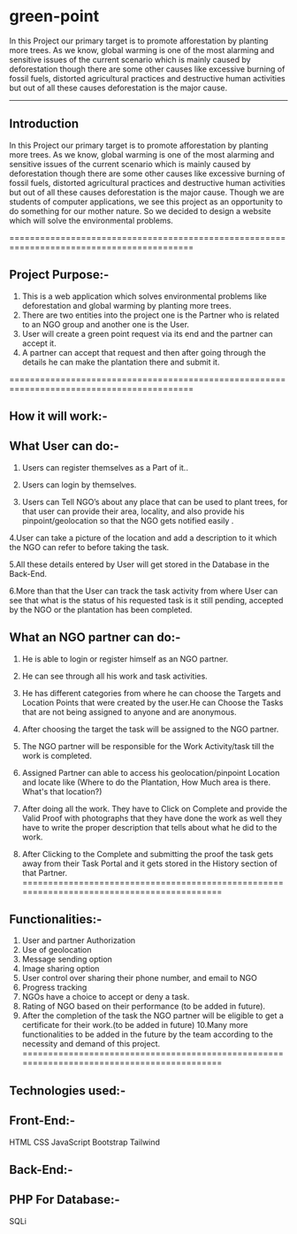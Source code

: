 # green-point
In this Project our primary target is to promote afforestation by planting more trees. As we know, global warming is one of the most alarming and sensitive issues of the current scenario which is mainly caused by deforestation though there are some other causes like excessive burning of fossil fuels, distorted agricultural practices and destructive human activities but out of all these causes deforestation is the major cause.

---------------------------------------------

Introduction
---------------
In this Project our primary target is to promote afforestation by planting more trees. As we
know, global warming is one of the most alarming and sensitive issues of the current
scenario which is mainly caused by deforestation though there are some other causes like
excessive burning of fossil fuels, distorted agricultural practices and destructive human
activities but out of all these causes deforestation is the major cause.
Though we are students of computer applications, we see this project as an opportunity to
do something for our mother nature. So we decided to design a website which will solve
the environmental problems.

==========================================================================================

Project Purpose:-
---------------

1. This is a web application which solves environmental problems like deforestation and
global warming by planting more trees.
2. There are two entities into the project one is the Partner who is related to an NGO group
and another one is the User.
3. User will create a green point request via its end and the partner can accept it.
4. A partner can accept that request and then after going through the details he can make
the plantation there and submit it.

==========================================================================================

How it will work:-
----------------


What User can do:-
----------------

1. Users can register themselves as a Part of it..

2. Users can login by themselves.

3. Users can Tell NGO’s about any place that can be used to plant trees, for that user can
provide their area, locality, and also provide his pinpoint/geolocation so that the NGO gets
notified easily .

4.User can take a picture of the location and add a description to it which the NGO can
refer to before taking the task.

5.All these details entered by User will get stored in the Database in the Back-End.

6.More than that the User can track the task activity from where User can see that what is
the status of his requested task is it still pending, accepted by the NGO or the plantation
has been completed.


What an NGO partner can do:-
--------------------------

1. He is able to login or register himself as an NGO partner.

2. He can see through all his work and task activities.

3. He has different categories from where he can choose the Targets and Location Points
that were created by the user.He can Choose the Tasks that are not being assigned to
anyone and are anonymous.

4. After choosing the target the task will be assigned to the NGO partner.

5. The NGO partner will be responsible for the Work Activity/task till the work is completed.

6. Assigned Partner can able to access his geolocation/pinpoint Location and locate like
(Where to do the Plantation, How Much area is there. What's that location?)

7. After doing all the work. They have to Click on Complete and provide the Valid Proof with
photographs that they have done the work as well they have to write the proper
description that tells about what he did to the work.

8. After Clicking to the Complete and submitting the proof the task gets away from their
Task Portal and it gets stored in the History section of that Partner.
==========================================================================================

Functionalities:-
---------------

1. User and partner Authorization
2. Use of geolocation
3. Message sending option
4. Image sharing option
5. User control over sharing their phone number, and email to NGO
6. Progress tracking
7. NGOs have a choice to accept or deny a task.
8. Rating of NGO based on their performance (to be added in future).
9. After the completion of the task the NGO partner will be eligible to get a certificate for
their work.(to be added in future)
10.Many more functionalities to be added in the future by the team according to the
necessity and demand of this project.
==========================================================================================


Technologies used:-
-----------------

Front-End:-
----------
HTML
CSS
JavaScript
Bootstrap
Tailwind

Back-End:-
---------
PHP
For Database:-
-------------
SQLi
